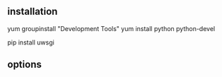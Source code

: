 ## installation

yum groupinstall "Development Tools"
yum install python python-devel

pip install uwsgi


## options
